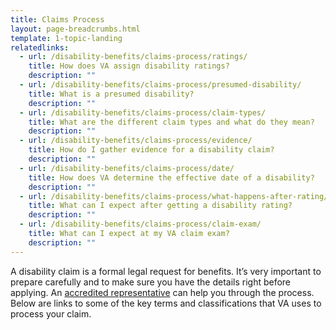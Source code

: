 ```yaml
---
title: Claims Process
layout: page-breadcrumbs.html
template: 1-topic-landing
relatedlinks:
  - url: /disability-benefits/claims-process/ratings/
    title: How does VA assign disability ratings?
    description: ""
  - url: /disability-benefits/claims-process/presumed-disability/
    title: What is a presumed disability?
    description: ""
  - url: /disability-benefits/claims-process/claim-types/
    title: What are the different claim types and what do they mean?
    description: ""
  - url: /disability-benefits/claims-process/evidence/
    title: How do I gather evidence for a disability claim?
    description: ""
  - url: /disability-benefits/claims-process/date/
    title: How does VA determine the effective date of a disability?
    description: ""
  - url: /disability-benefits/claims-process/what-happens-after-rating/
    title: What can I expect after getting a disability rating?
    description: ""  
  - url: /disability-benefits/claims-process/claim-exam/
    title: What can I expect at my VA claim exam?
    description: ""    
---
```



A disability claim is a formal legal request for benefits. It’s very important to prepare carefully and to make sure you have the details right before applying. An [accredited representative](/disability-benefits/apply-for-benefits/help/index.html) can help you through the process. Below are links to some of the key terms and classifications that VA uses to process your claim.
